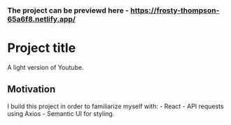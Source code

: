 ###  The project can be previewd here - https://frosty-thompson-65a6f8.netlify.app/

# Project title
A light version of Youtube.

## Motivation
I build this project in order to familiarize myself with:
     - React
     - API requests using Axios
     - Semantic UI for styling.

